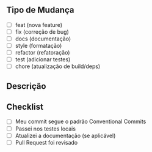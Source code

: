 ## Tipo de Mudança
- [ ] feat (nova feature)
- [ ] fix (correção de bug)
- [ ] docs (documentação)
- [ ] style (formatação)
- [ ] refactor (refatoração)
- [ ] test (adicionar testes)
- [ ] chore (atualização de build/deps)

## Descrição
<!-- Descreva suas mudanças -->

## Checklist
- [ ] Meu commit segue o padrão Conventional Commits
- [ ] Passei nos testes locais
- [ ] Atualizei a documentação (se aplicável)
- [ ] Pull Request foi revisado
